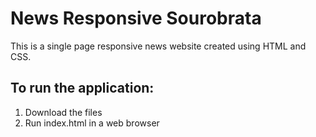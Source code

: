 # News Responsive Sourobrata

This is a single page responsive news website created using HTML and CSS.

## To run the application:

1. Download the files
2. Run index.html in a web browser

